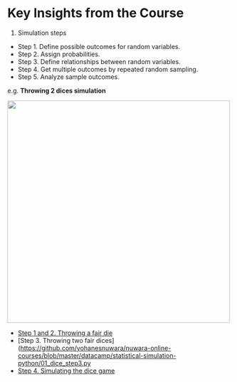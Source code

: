 # Key Insights from the Course

1. Simulation steps
* Step 1. Define possible outcomes for random variables. 
* Step 2. Assign probabilities. 
* Step 3. Define relationships between random variables. 
* Step 4. Get multiple outcomes by repeated random sampling. 
* Step 5. Analyze sample outcomes.

e.g. **Throwing 2 dices simulation**

<div>
<img src="https://user-images.githubusercontent.com/51282928/82138189-be89f180-9848-11ea-8513-c0f21055d971.png" width="500"/>
</div>

* [Step 1 and 2. Throwing a fair die](https://github.com/yohanesnuwara/nuwara-online-courses/blob/master/datacamp/statistical-simulation-python/01_dice_step1and2.py)
* [Step 3. Throwing two fair dices](https://github.com/yohanesnuwara/nuwara-online-courses/blob/master/datacamp/statistical-simulation-python/01_dice_step3.py
* [Step 4. Simulating the dice game](https://github.com/yohanesnuwara/nuwara-online-courses/blob/master/datacamp/statistical-simulation-python/01_dice_step4.py)
